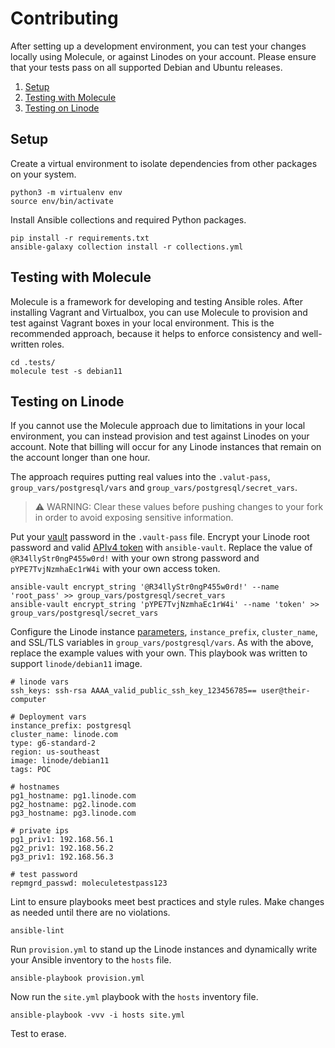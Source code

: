 # Contributing
After setting up a development environment, you can test your changes locally using Molecule, or against Linodes on your account. Please ensure that your tests pass on all supported Debian and Ubuntu releases. 

1. [Setup](#setup)
2. [Testing with Molecule](#testing-with-molecule)
3. [Testing on Linode](#testing-on-linode)

## Setup
Create a virtual environment to isolate dependencies from other packages on your system.
```
python3 -m virtualenv env
source env/bin/activate
```

Install Ansible collections and required Python packages.
```
pip install -r requirements.txt
ansible-galaxy collection install -r collections.yml
```

## Testing with Molecule
Molecule is a framework for developing and testing Ansible roles. After installing Vagrant and Virtualbox, you can use Molecule to provision and test against Vagrant boxes in your local environment. This is the recommended approach, because it helps to enforce consistency and well-written roles. 
```
cd .tests/
molecule test -s debian11
```

## Testing on Linode
If you cannot use the Molecule approach due to limitations in your local environment, you can instead provision and test against Linodes on your account. Note that billing will occur for any Linode instances that remain on the account longer than one hour.

The approach requires putting real values into the `.valut-pass`, `group_vars/postgresql/vars` and `group_vars/postgresql/secret_vars`. 

> :warning: WARNING: Clear these values before pushing changes to your fork in order to avoid exposing sensitive information.

Put your [vault](https://docs.ansible.com/ansible/latest/user_guide/vault.html#encrypting-content-with-ansible-vault) password in the `.vault-pass` file. Encrypt your Linode root password and valid [APIv4 token](https://www.linode.com/docs/guides/getting-started-with-the-linode-api/#create-an-api-token) with `ansible-vault`. Replace the value of `@R34llyStr0ngP455w0rd!` with your own strong password and `pYPE7TvjNzmhaEc1rW4i` with your own access token.
```
ansible-vault encrypt_string '@R34llyStr0ngP455w0rd!' --name 'root_pass' >> group_vars/postgresql/secret_vars
ansible-vault encrypt_string 'pYPE7TvjNzmhaEc1rW4i' --name 'token' >> group_vars/postgresql/secret_vars
```

Configure the Linode instance [parameters](https://github.com/linode/ansible_linode/blob/master/docs/instance.rst#id3), `instance_prefix`, `cluster_name`, and SSL/TLS variables in `group_vars/postgresql/vars`. As with the above, replace the example values with your own. This playbook was written to support `linode/debian11` image.
```
# linode vars
ssh_keys: ssh-rsa AAAA_valid_public_ssh_key_123456785== user@their-computer

# Deployment vars
instance_prefix: postgresql
cluster_name: linode.com
type: g6-standard-2
region: us-southeast
image: linode/debian11
tags: POC

# hostnames
pg1_hostname: pg1.linode.com
pg2_hostname: pg2.linode.com
pg3_hostname: pg3.linode.com

# private ips
pg1_priv1: 192.168.56.1
pg2_priv1: 192.168.56.2
pg3_priv1: 192.168.56.3

# test password
repmgrd_passwd: moleculetestpass123
```

Lint to ensure playbooks meet best practices and style rules. Make changes as needed until there are no violations.
```
ansible-lint
```

Run `provision.yml` to stand up the Linode instances and dynamically write your Ansible inventory to the `hosts` file.
```
ansible-playbook provision.yml
```

Now run the `site.yml` playbook with the `hosts` inventory file. 
```
ansible-playbook -vvv -i hosts site.yml
```

Test to erase.

